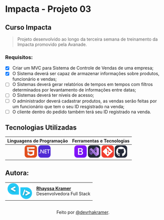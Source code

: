 # Impacta - Projeto 03

## Curso Impacta
> Projeto desenvolvido ao longo da terceira semana de treinamento da Impacta promovido pela Avanade.

### Requisitos:
- [x] Criar um MVC para Sistema de Controle de Vendas de uma empresa;
- [x] O Sistema deverá ser capaz de armazenar informações sobre produtos, funcionário e vendas;
- [ ] O Sistemas deverá gerar relatórios de tempos em tempos com filtros determinados por levantamento de informações entre datas;
- [ ] O Sistemas deverá ter níveis de acesso;
- [ ] O administrador deverá cadastrar produtos, as vendas serão feitas por um funcionário que tem o seu ID resgistrado na venda;
- [ ] O cliente dentro do pedido também terá seu ID registrado na venda.
 
## Tecnologias Utilizadas

| Linguagens de Programação | Ferramentas e Tecnologias |
| :-----------------: | :-----------------------: |
| <img height="40" src="https://github.com/rhayssakramer/rhayssakramer/blob/main/assets/icon/HTML.svg"> <img height="40" src="https://github.com/rhayssakramer/rhayssakramer/blob/main/assets/icon/dotnet.svg"> | <img height="40" src="https://github.com/rhayssakramer/rhayssakramer/blob/main/assets/icon/Bootstrap.svg"> <img height="40" src="https://github.com/rhayssakramer/rhayssakramer/blob/main/assets/icon/VisualStudio-Dark.svg"> <img height="40" src="https://github.com/rhayssakramer/rhayssakramer/blob/main/assets/icon/Git.svg"> <img height="40" src="https://github.com/rhayssakramer/rhayssakramer/blob/main/assets/icon/Github-Dark.svg">

## Autora:
<table>
  <tr>
    <td>
      <img width="80px" align="center" src="https://github.com/rhayssakramer/rhayssakramer/blob/main/assets/images/logo.png"/>
    </td>
    <td align="left">
      <a href="https://github.com/rhayssakramer">
        <span><b>Rhayssa Kramer</b></span>
      </a>
      <br>
      <span>Desenvolvedora Full Stack</span>
    </td>
  </tr>
</table>

##
<div align="center">Feito por <a href="https://github.com/rhayssakramer">@devrhakramer</a>.</div>

